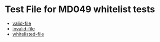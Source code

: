 # Test File for MD049 whitelist tests

- [valid-file](test.png)
- [invalid-file](test2.png)
- [whitelisted-file](test2.txt)

